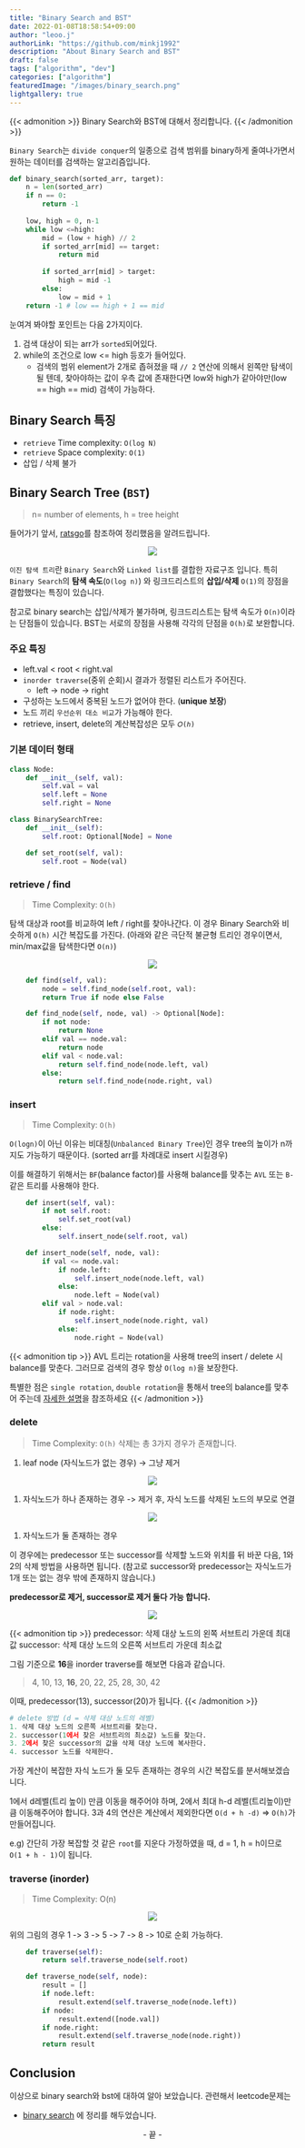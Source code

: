 ```yaml
---
title: "Binary Search and BST"
date: 2022-01-08T18:58:54+09:00
author: "leoo.j"
authorLink: "https://github.com/minkj1992"
description: "About Binary Search and BST"
draft: false
tags: ["algorithm", "dev"]
categories: ["algorithm"]
featuredImage: "/images/binary_search.png"
lightgallery: true
---
```


{{< admonition >}}
Binary Search와 BST에 대해서 정리합니다.
{{< /admonition >}}

`Binary Search`는 `divide conquer`의 일종으로 검색 범위를 binary하게 줄여나가면서 원하는 데이터를 검색하는 알고리즘입니다.

```python
def binary_search(sorted_arr, target):
    n = len(sorted_arr)
    if n == 0:
        return -1
    
    low, high = 0, n-1
    while low <=high:
        mid = (low + high) // 2
        if sorted_arr[mid] == target:
            return mid
        
        if sorted_arr[mid] > target:
            high = mid -1
        else:
            low = mid + 1
    return -1 # low == high + 1 == mid
```

눈여겨 봐야할 포인트는 다음 2가지이다.

1. 검색 대상이 되는 arr가 `sorted`되어있다.
2. while의 조건으로 low <= high 등호가 들어있다.
   - 검색의 범위 element가 2개로 좁혀졌을 때 `// 2` 연산에 의해서 왼쪽만 탐색이 될 텐데, 찾아야하는 값이 우측 값에 존재한다면 low와 high가 같아야만(low == high == mid) 검색이 가능하다.

## Binary Search 특징
- `retrieve` Time complexity: `O(log N)`
- `retrieve` Space complexity: `O(1)`
- 삽입 / 삭제 불가


## Binary Search Tree (`BST`)
> n= number of elements, h = tree height

들어가기 앞서, [ratsgo](https://ratsgo.github.io/data%20structure&algorithm/2017/10/22/bst/)를 참조하여 정리했음을 알려드립니다.

<center>

![](/images/bst_origin.png)

</center>

`이진 탐색 트리`란 `Binary Search`와 `Linked list`를 결합한 자료구조 입니다. 특히 `Binary Search`의 **탐색 속도**(`O(log n)`) 와 링크드리스트의 **삽입/삭제** `O(1)`의 장점을 결합했다는 특징이 있습니다.

참고로 binary search는 삽입/삭제가 불가하며, 링크드리스트는 탐색 속도가 `O(n)`이라는 단점들이 있습니다. BST는 서로의 장점을 사용해 각각의 단점을 `O(h)`로 보완합니다.

### 주요 특징
- left.val < root < right.val
- `inorder traverse`(중위 순회)시 결과가 정렬된 리스트가 주어진다.
  - left -> node -> right
- 구성하는 노드에서 중복된 노드가 없어야 한다. (**unique 보장**)
- 노드 끼리 `우선순위 대소 비교`가 가능해야 한다.
- retrieve, insert, delete의 계산복잡성은 모두 `𝑂(ℎ)`

### 기본 데이터 형태

```python
class Node:
    def __init__(self, val):
        self.val = val
        self.left = None
        self.right = None

class BinarySearchTree:
    def __init__(self):
        self.root: Optional[Node] = None

    def set_root(self, val):
        self.root = Node(val)
```


### retrieve / find
> Time Complexity: `O(h)`

탐색 대상과 root를 비교하여 left / right를 찾아나간다. 이 경우 Binary Search와 비슷하게 `O(h)` 시간 복잡도를 가진다. (아래와 같은 극단적 불균형 트리인 경우이면서, min/max값을 탐색한다면 `O(n)`)

<center>

![](/images/unbalanced_bst.png)

</center>

```python
    def find(self, val):
        node = self.find_node(self.root, val):
        return True if node else False

    def find_node(self, node, val) -> Optional[Node]:
        if not node:
            return None
        elif val == node.val:
            return node
        elif val < node.val:
            return self.find_node(node.left, val)
        else:
            return self.find_node(node.right, val)
```

### insert
> Time Complexity: `O(h)`

`O(logn)`이 아닌 이유는 비대칭(`Unbalanced Binary Tree`)인 경우 tree의 높이가 n까지도 가능하기 때문이다. (sorted arr를 차례대로 insert 시킬경우)

이를 해결하기 위해서는 `BF`(balance factor)를 사용해 balance를 맞추는 `AVL` 또는 `B-`같은 트리를 사용해야 한다.

```python
    def insert(self, val):
        if not self.root:
            self.set_root(val)
        else:
            self.insert_node(self.root, val)

    def insert_node(self, node, val):
        if val <= node.val:
            if node.left:
                self.insert_node(node.left, val)
            else:
                node.left = Node(val)
        elif val > node.val:
            if node.right:
                self.insert_node(node.right, val)
            else:
                node.right = Node(val)
```


{{< admonition tip >}}
AVL 트리는 rotation을 사용해 tree의 insert / delete 시 balance를 맞춘다. 그러므로 검색의 경우 항상 `O(log n)`을 보장한다.

특별한 점은 `single rotation`, `double rotation`을 통해서 tree의 balance를 맞추어 주는데 [자세한 설명](https://ratsgo.github.io/data%20structure&algorithm/2017/10/27/avltree/)을 참조하세요
{{< /admonition >}}


### delete
> Time Complexity: `O(h)`
삭제는 총 3가지 경우가 존재합니다.

1. leaf node (자식노드가 없는 경우) -> 그냥 제거

<center>

![](/images/bst_nochild.png)

</center>

1. 자식노드가 하나 존재하는 경우 -> 제거 후, 자식 노드를 삭제된 노드의 부모로 연결

<center>

![](/images/bst_onechild.png)

</center>

1. 자식노드가 둘 존재하는 경우


이 경우에는 predecessor 또는 successor를 삭제할 노드와 위치를 뒤 바꾼 다음, 
1와 2의 삭제 방법을 사용하면 됩니다. (참고로 successor와 predecessor는 자식노드가 1개 또는 없는 경우 밖에 존재하지 않습니다.)

**predecessor로 제거, successor로 제거 둘다 가능 합니다.**

<center>

![](/images/bst_twochild.png)

</center>

{{< admonition tip >}}
predecessor: 삭제 대상 노드의 왼쪽 서브트리 가운데 최대값
successor: 삭제 대상 노드의 오른쪽 서브트리 가운데 최소값

그림 기준으로 **16**을 inorder traverse를 해보면 다음과 같습니다.

> 4, 10, 13, **16**, 20, 22, 25, 28, 30, 42

이때, predecessor(13), successor(20)가 됩니다. 
{{< /admonition >}}

```python
# delete 방법 (d = 삭제 대상 노드의 레벨)
1. 삭제 대상 노드의 오른쪽 서브트리를 찾는다.
2. successor(1에서 찾은 서브트리의 최소값) 노드를 찾는다.
3. 2에서 찾은 successor의 값을 삭제 대상 노드에 복사한다.
4. successor 노드를 삭제한다.
```

가장 계산이 복잡한 자식 노드가 둘 모두 존재하는 경우의 시간 복잡도를 분서해보겠습니다. 

1에서 d레벨(트리 높이) 만큼 이동을 해주어야 하며, 2에서 최대 h-d 레벨(트리높이)만큼 이동해주어야 합니다. 3과 4의 연산은 계산에서 제외한다면 `O(d + h -d)` => `O(h)`가 만들어집니다.

e.g) 간단히 가장 복잡할 것 같은 `root`를 지운다 가정하였을 때, d = 1, h = h이므로 `O(1 + h - 1)`이 됩니다.

### traverse (inorder)
> Time Complexity: O(n)

<center>

![](/images/bst.png)

</center>

위의 그림의 경우 1 -> 3 -> 5 -> 7 -> 8 -> 10로 순회 가능하다.

```python
    def traverse(self):
        return self.traverse_node(self.root)

    def traverse_node(self, node):
        result = []
        if node.left:
            result.extend(self.traverse_node(node.left))
        if node:
            result.extend([node.val])
        if node.right:
            result.extend(self.traverse_node(node.right))
        return result
```

## Conclusion
이상으로 binary search와 bst에 대하여 알아 보았습니다. 관련해서 leetcode문제는 

- [binary search](https://github.com/minkj1992/algorithm/tree/main/practice/leetcode/binarySearch)
에 정리를 해두었습니다.


<center> - 끝 - </center>
